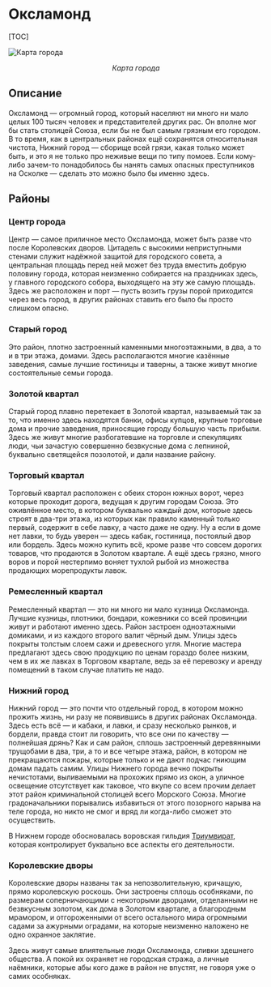 # Оксламонд

 [TOC]

![Карта города](oxlamond.svg)

*<center>Карта города</center>*

## Описание

Оксламонд — огромный город, который населяют ни много ни мало целых 100 тысяч человек и представителей других рас. Он вполне мог бы стать столицей Союза, если бы не был самым грязным его городом. В то время, как в центральных районах ещё сохранятся относительная чистота, Нижний город — сборище всей грязи, какая только может быть, и это я не только про неживые вещи по типу помоев. Если кому-либо зачем-то понадобилось бы нанять самых опасных преступников на Осколке — сделать это можно было бы именно здесь.

## Районы

### Центр города

Центр — самое приличное место Оксламонда, может быть разве что после Королевских дворов. Цитадель с высокими неприступными стенами служит надёжной защитой для городского совета, а центральная площадь перед ней может без труда вместить добрую половину города, которая неизменно собирается на праздниках здесь, у главного городского собора, выходящего на эту же самую площадь. Здесь же расположен и порт — пусть возить грузы порой приходится через весь город, в других районах ставить его было бы просто слишком опасно.

### Старый город

Это район, плотно застроенный каменными многоэтажными, в два, а то и в три этажа, домами. Здесь располагаются многие казённые заведения, самые лучшие гостиницы и таверны, а также живут многие состоятельные семьи города.

### Золотой квартал

Старый город плавно перетекает в Золотой квартал, называемый так за то, что именно здесь находятся банки, офисы купцов, крупные торговые дома и прочие заведения, приносящие городу большую часть прибыли. Здесь же живут многие разбогатевшие на торговле и спекуляциях люди, чьи зачастую совершенно безвкусные дома с лепниной, буквально светящейся позолотой, и дали название району.

### Торговый квартал

Торговый квартал расположен с обеих сторон южных ворот, через которые проходит дорога, ведущая к другим городам Союза. Это оживлённое место, в котором буквально каждый дом, которые здесь строят в два-три этажа, из которых как правило каменный только первый, содержит в себе лавку, а часто даже не одну. Ну а если в доме нет лавки, то будь уверен — здесь кабак, гостиница, постоялый двор или бордель. Здесь можно купить всё, кроме разве что совсем дорогих товаров, что продаются в Золотом квартале. А ещё здесь грязно, много воров и порой нестерпимо воняет тухлой рыбой из множества продающих морепродукты лавок.

### Ремесленный квартал

Ремесленный квартал — это ни много ни мало кузница Оксламонда. Лучшие кузницы, плотники, бондари, кожевники со всей провинции живут и работают именно здесь. Район застроен одноэтажными домиками, и из каждого второго валит чёрный дым. Улицы здесь покрыты толстым слоем сажи и древесного угля. Многие мастера предлагают здесь свою продукцию по ценам гораздо более низким, чем в их же лавках в Торговом квартале, ведь за её перевозку и аренду помещений в таком случае платить не надо.

### Нижний город

Нижний город — это почти что отдельный город, в котором можно прожить жизнь, ни разу не появившись в других районах Оксламонда. Здесь есть всё — и кабаки, и лавки, и сразу несколько рынков, и бордели, правда стоит ли говорить, что все они по качеству — полнейшая дрянь? Как и сам район, сплошь застроенный деревянными трущобами в два, три, а то и все четыре этажа, район, в котором не прекращаются пожары, которые только и не дают подчас гниющим домам падать самим. Улицы Нижнего города вечно покрыты нечистотами, выливаемыми на прохожих прямо из окон, а уличное освещение отсутствует как таковое, что вкупе со всем прочим делает этот район криминальной столицей всего Морского Союза. Многие градоначальники порывались избавиться от этого позорного нарыва на теле города, но никто не смог и вряд ли когда-либо сможет это осуществить.

В Нижнем городе обосновалась воровская гильдия [Триумвират](/organizations), которая контролирует буквально все аспекты его деятельности.

### Королевские дворы

Королевские дворы названы так за непозволительную, кричащую, прямо королевскую роскошь. Они застроены сплошь особняками, по размерам соперничающими с некоторыми дворцами, отделанными не безвкусным золотом, как дома в Золотом квартале, а благородным мрамором, и отгороженными от всего остального мира огромными садами за ажурными оградами, на которые неизменно наложено не одно охранное заклятие.

Здесь живут самые влиятельные люди Оксламонда, сливки здешнего общества. А покой их охраняет не городская стража, а личные наёмники, которые абы кого даже в район не впустят, не говоря уже о самих особняках.